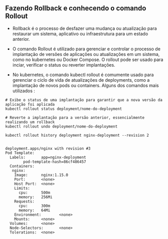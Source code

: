 ## Fazendo Rollback e conhecendo o comando Rollout

* Rollback é o processo de desfazer uma mudança ou atualização para restaurar um sistema, aplicativo ou infraestrutura para um estado anterior.

* O comando Rollout é utilizado para gerenciar e controlar o processo de implantação de versões de aplicações ou atualizações em um sistema, como no 
kubernetes ou Docker Compose. O rollout pode ser usado para inciar, verificar o status ou reverter implantações.
* No kubernetes, o comando kubectl rollout é comumente usado para gerenciar o ciclo de vida de atualizações de deployments, como a implantação de novos
pods ou containers. Alguns dos comandos mais utilizados : 

```
# Exibe o status de uma implantação para garantir que a nova versão da aplicação foi aplicada
kubectl rollout status deployment/nome-do-deployment 

# Reverte a implantação para a versão anterior, essencialmente realizando um rollback
kubectl rollout undo deployment/nome-do-deployment
```


```
kubectl rollout history deployment nginx-deployment --revision 2


deployment.apps/nginx with revision #3
Pod Template:
  Labels:       app=nginx-deployment
        pod-template-hash=86cf486457
  Containers:
   nginx:
    Image:      nginx:1.15.0
    Port:       <none>
    Host Port:  <none>
    Limits:
      cpu:      500m
      memory:   256Mi
    Requests:
      cpu:      300m
      memory:   64Mi
    Environment:        <none>
    Mounts:     <none>
  Volumes:      <none>
  Node-Selectors:       <none>
  Tolerations:  <none>

  
```
